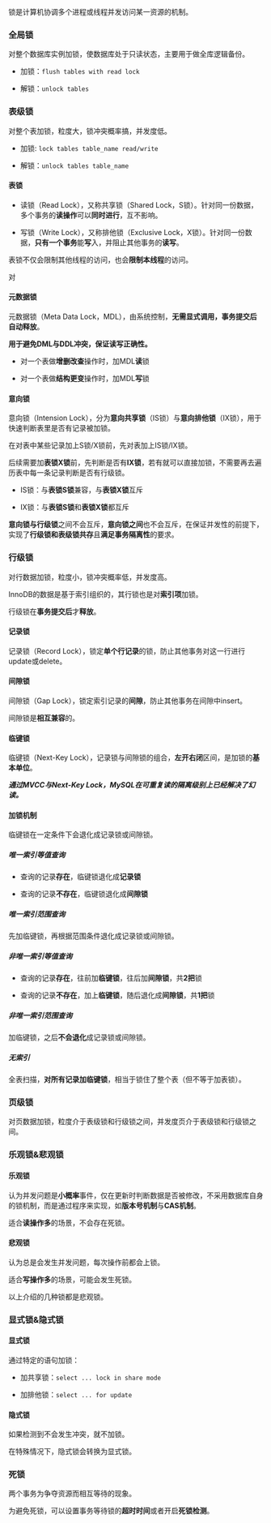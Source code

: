 锁是计算机协调多个进程或线程并发访问某一资源的机制。

### 全局锁
对整个数据库实例加锁，使数据库处于只读状态，主要用于做全库逻辑备份。

- 加锁：`flush tables with read lock`

- 解锁：`unlock tables`

### 表级锁
对整个表加锁，粒度大，锁冲突概率搞，并发度低。

- 加锁: `lock tables table_name read/write`

- 解锁：`unlock tables table_name`

#### 表锁
- 读锁（Read Lock），又称共享锁（Shared Lock，S锁）。针对同一份数据，多个事务的**读操作**可以**同时进行**，互不影响。

- 写锁（Write Lock），又称排他锁（Exclusive Lock，X锁）。针对同一份数据，**只有一个事务**能**写**入，并阻止其他事务的**读写**。

表锁不仅会限制其他线程的访问，也会**限制本线程**的访问。

对

#### 元数据锁
元数据锁（Meta Data Lock，MDL），由系统控制，**无需显式调用，事务提交后自动释放**。

**用于避免DML与DDL冲突，保证读写正确性。**

- 对一个表做**增删改查**操作时，加MDL**读**锁

- 对一个表做**结构更变**操作时，加MDL**写**锁

#### 意向锁
意向锁（Intension Lock），分为**意向共享锁**（IS锁）与**意向排他锁**（IX锁），用于快速判断表里是否有记录被加锁。

在对表中某些记录加上S锁/X锁前，先对表加上IS锁/IX锁。

后续需要加**表锁X锁**前，先判断是否有**IX锁**，若有就可以直接加锁，不需要再去遍历表中每一条记录判断是否有行级锁。

- IS锁：与**表锁S锁**兼容，与**表锁X锁**互斥

- IX锁：与**表锁S锁**和**表锁X锁**都互斥

**意向锁与行级锁**之间不会互斥，**意向锁之间**也不会互斥，在保证并发性的前提下，实现了**行级锁和表级锁共存**且**满足事务隔离性**的要求。

### 行级锁
对行数据加锁，粒度小，锁冲突概率低，并发度高。

InnoDB的数据是基于索引组织的，其行锁也是对**索引项**加锁。

行级锁在**事务提交后**才**释放**。

#### 记录锁
记录锁（Record Lock），锁定**单个行记录**的锁，防止其他事务对这一行进行update或delete。

#### 间隙锁
间隙锁（Gap Lock），锁定索引记录的**间隙**，防止其他事务在间隙中insert。

间隙锁是**相互兼容**的。

#### 临键锁
临键锁（Next-Key Lock），记录锁与间隙锁的组合，**左开右闭**区间，是加锁的**基本单位**。

***通过MVCC与Next-Key Lock，MySQL在可重复读的隔离级别上已经解决了幻读。***

#### 加锁机制
临键锁在一定条件下会退化成记录锁或间隙锁。

##### 唯一索引等值查询
- 查询的记录**存在**，临键锁退化成**记录锁**

- 查询的记录**不存在**，临键锁退化成**间隙锁**

##### 唯一索引范围查询
先加临键锁，再根据范围条件退化成记录锁或间隙锁。

##### 非唯一索引等值查询
- 查询的记录**存在**，往前加**临键锁**，往后加**间隙锁**，共**2把**锁

- 查询的记录**不存在**，加上**临键锁**，随后退化成**间隙锁**，共**1把**锁

##### 非唯一索引范围查询
加临键锁，之后**不会退化**成记录锁或间隙锁。

##### 无索引
全表扫描，**对所有记录加临键锁**，相当于锁住了整个表（但不等于加表锁）。

### 页级锁
对页数据加锁，粒度介于表级锁和行级锁之间，并发度页介于表级锁和行级锁之间。

### 乐观锁&悲观锁
#### 乐观锁
认为并发问题是**小概率**事件，仅在更新时判断数据是否被修改，不采用数据库自身的锁机制，而是通过程序来实现，如**版本号机制**与**CAS机制**。

适合**读操作多**的场景，不会存在死锁。

#### 悲观锁
认为总是会发生并发问题，每次操作前都会上锁。

适合**写操作多**的场景，可能会发生死锁。

以上介绍的几种锁都是悲观锁。

### 显式锁&隐式锁
#### 显式锁
通过特定的语句加锁：

- 加共享锁：`select ... lock in share mode`

- 加排他锁：`select ... for update`

#### 隐式锁
如果检测到不会发生冲突，就不加锁。

在特殊情况下，隐式锁会转换为显式锁。

### 死锁
两个事务为争夺资源而相互等待的现象。

为避免死锁，可以设置事务等待锁的**超时时间**或者开启**死锁检测**。